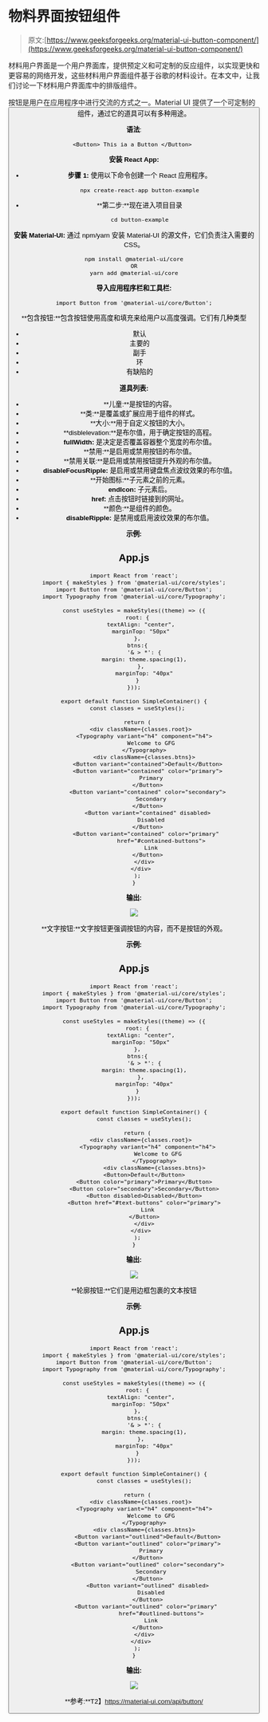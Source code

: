 # 物料界面按钮组件

> 原文:[https://www.geeksforgeeks.org/material-ui-button-component/](https://www.geeksforgeeks.org/material-ui-button-component/)

材料用户界面是一个用户界面库，提供预定义和可定制的反应组件，以实现更快和更容易的网络开发，这些材料用户界面组件基于谷歌的材料设计。在本文中，让我们讨论一下材料用户界面库中的排版组件。

按钮是用户在应用程序中进行交流的方式之一。Material UI 提供了一个可定制的<button>组件，通过它的道具可以有多种用途。

**语法**:

```
<Button> This ia a Button </Button> 
```

**安装 React App:**

*   **步骤 1:** 使用以下命令创建一个 React 应用程序。

    ```
    npx create-react-app button-example
    ```

*   **第二步:**现在进入项目目录

    ```
    cd button-example
    ```

**安装 Material-UI:** 通过 npm/yarn 安装 Material-UI 的源文件，它们负责注入需要的 CSS。

```
npm install @material-ui/core
OR
yarn add @material-ui/core
```

**导入应用程序栏和工具栏:**

```
import Button from '@material-ui/core/Button';
```

**包含按钮:**包含按钮使用高度和填充来给用户以高度强调。它们有几种类型

*   默认
*   主要的
*   副手
*   环
*   有缺陷的

**道具列表:**

*   **儿童:**是按钮的内容。
*   **类:**是覆盖或扩展应用于组件的样式。
*   **大小:**用于自定义按钮的大小。
*   **disblelevation:**是布尔值，用于确定按钮的高程。
*   **fullWidth:** 是决定是否覆盖容器整个宽度的布尔值。
*   **禁用:**是启用或禁用按钮的布尔值。
*   **禁用关联:**是启用或禁用按钮提升外观的布尔值。
*   **disableFocusRipple:** 是启用或禁用键盘焦点波纹效果的布尔值。
*   **开始图标:**子元素之前的元素。
*   **endIcon:** 子元素后。
*   **href:** 点击按钮时链接到的网址。
*   **颜色:**是组件的颜色。
*   **disableRipple:** 是禁用或启用波纹效果的布尔值。

**示例:**

## App.js

```
import React from 'react';
import { makeStyles } from '@material-ui/core/styles';
import Button from '@material-ui/core/Button';
import Typography from '@material-ui/core/Typography';

const useStyles = makeStyles((theme) => ({
  root: {
    textAlign: "center",
    marginTop: "50px"
  },
  btns:{
      '& > *': {
      margin: theme.spacing(1),
    },
      marginTop: "40px"
  }
}));

export default function SimpleContainer() {
  const classes = useStyles();

  return (
    <div className={classes.root}>
      <Typography variant="h4" component="h4">
          Welcome to GFG
      </Typography>
      <div className={classes.btns}>
        <Button variant="contained">Default</Button>
        <Button variant="contained" color="primary">
          Primary
        </Button>
        <Button variant="contained" color="secondary">
          Secondary
        </Button>
        <Button variant="contained" disabled>
          Disabled
        </Button>
        <Button variant="contained" color="primary" 
                href="#contained-buttons">
          Link
        </Button>
      </div>
    </div>
  );
}
```

**输出:**

![](img/c76ad8a5ad2337890e73a3fc5a09fe37.png)

**文字按钮:**文字按钮更强调按钮的内容，而不是按钮的外观。

**示例:**

## App.js

```
import React from 'react';
import { makeStyles } from '@material-ui/core/styles';
import Button from '@material-ui/core/Button';
import Typography from '@material-ui/core/Typography';

const useStyles = makeStyles((theme) => ({
  root: {
    textAlign: "center",
    marginTop: "50px"
  },
  btns:{
      '& > *': {
      margin: theme.spacing(1),
    },
      marginTop: "40px"
  }
}));

export default function SimpleContainer() {
      const classes = useStyles();

  return (
    <div className={classes.root}>
        <Typography variant="h4" component="h4">
              Welcome to GFG
            </Typography>
            <div className={classes.btns}>
      <Button>Default</Button>
      <Button color="primary">Primary</Button>
      <Button color="secondary">Secondary</Button>
      <Button disabled>Disabled</Button>
      <Button href="#text-buttons" color="primary">
        Link
      </Button>
      </div>
    </div>
  );
}
```

**输出:**

![](img/64b26037811c75bbc4d5828d37bdd6b8.png)

**轮廓按钮:**它们是用边框包裹的文本按钮

**示例:**

## App.js

```
import React from 'react';
import { makeStyles } from '@material-ui/core/styles';
import Button from '@material-ui/core/Button';
import Typography from '@material-ui/core/Typography';

const useStyles = makeStyles((theme) => ({
  root: {
    textAlign: "center",
    marginTop: "50px"
  },
  btns:{
      '& > *': {
      margin: theme.spacing(1),
    },
      marginTop: "40px"
  }
}));

export default function SimpleContainer() {
      const classes = useStyles();

  return (
    <div className={classes.root}>
      <Typography variant="h4" component="h4">
          Welcome to GFG
      </Typography>
      <div className={classes.btns}>
        <Button variant="outlined">Default</Button>
        <Button variant="outlined" color="primary">
          Primary
        </Button>
        <Button variant="outlined" color="secondary">
          Secondary
        </Button>
        <Button variant="outlined" disabled>
          Disabled
        </Button>
        <Button variant="outlined" color="primary" 
                href="#outlined-buttons">
          Link
        </Button>
      </div>
    </div>
  );
}
```

**输出:**

![](img/05550dbd0ab9ebf003ba96630117ad0c.png)

**参考:**T2】https://material-ui.com/api/button/</button>